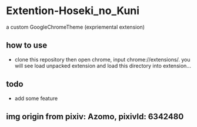 # Extention-Hoseki_no_Kuni
a custom GoogleChromeTheme (expriemental extension)

## how to use 
- clone this repository then open chrome, input chrome://extensions/. you will see load unpacked extension and load this directory into extension...

## todo
- add some feature

## img origin from pixiv: Azomo, pixivId: 6342480